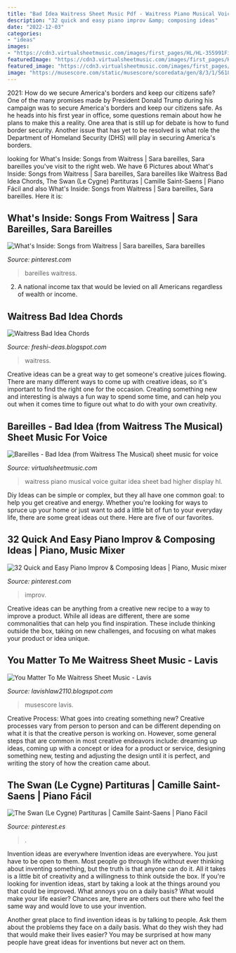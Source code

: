 ```yaml
---
title: "Bad Idea Waitress Sheet Music Pdf - Waitress Piano Musical Voice Guitar Idea Sheet Bad Higher Display Hl"
description: "32 quick and easy piano improv &amp; composing ideas"
date: "2022-12-03"
categories:
- "ideas"
images:
- "https://cdn3.virtualsheetmusic.com/images/first_pages/HL/HL-355991First_BIG.png"
featuredImage: "https://cdn3.virtualsheetmusic.com/images/first_pages/HL-v/HL-330144First_BIG.png"
featured_image: "https://cdn3.virtualsheetmusic.com/images/first_pages/HL-v/HL-330144First_BIG.png"
image: "https://musescore.com/static/musescore/scoredata/gen/8/3/1/5618138/3585951e7a9d443195dc9516a4c7b976192bae54/score_0.png@500x660?no-cache=1561145412&amp;bgclr=ffffff"
---
```



2021: How do we secure America's borders and keep our citizens safe?
One of the many promises made by President Donald Trump during his campaign was to secure America's borders and keep our citizens safe. As he heads into his first year in office, some questions remain about how he plans to make this a reality. One area that is still up for debate is how to fund border security. Another issue that has yet to be resolved is what role the Department of Homeland Security (DHS) will play in securing America's borders.

	

		
looking for What&#039;s Inside: Songs from Waitress | Sara bareilles, Sara bareilles you've visit to the right web. We have 6 Pictures about What&#039;s Inside: Songs from Waitress | Sara bareilles, Sara bareilles like Waitress Bad Idea Chords, The Swan (Le Cygne) Partituras | Camille Saint-Saens | Piano Fácil and also What&#039;s Inside: Songs from Waitress | Sara bareilles, Sara bareilles. Here it is:
		
    
## What&#039;s Inside: Songs From Waitress | Sara Bareilles, Sara Bareilles

<img loading=lazy src="https://i.pinimg.com/originals/1f/04/49/1f04490c61545db42340c408b01168e8.jpg" onerror="this.onerror=null;this.src='https://tse3.mm.bing.net/th?id=OIP.IwJqKnyqDk8GoM5CZGTojAAAAA&amp;pid=15.1';" alt="What&#039;s Inside: Songs from Waitress | Sara bareilles, Sara bareilles">

_Source: pinterest.com_

>bareilles waitress. 

	

2. A national income tax that would be levied on all Americans regardless of wealth or income.

    
## Waitress Bad Idea Chords

<img loading=lazy src="https://cdn3.virtualsheetmusic.com/images/first_pages/HL/HL-355991First_BIG.png" onerror="this.onerror=null;this.src='https://tse4.mm.bing.net/th?id=OIP.kpFeAI2tKTCbUrK1GXYwegHaJk&amp;pid=15.1';" alt="Waitress Bad Idea Chords">

_Source: freshi-deas.blogspot.com_

>waitress. 

	

Creative ideas can be a great way to get someone's creative juices flowing. There are many different ways to come up with creative ideas, so it's important to find the right one for the occasion. Creating something new and interesting is always a fun way to spend some time, and can help you out when it comes time to figure out what to do with your own creativity.

    
## Bareilles - Bad Idea (from Waitress The Musical) Sheet Music For Voice

<img loading=lazy src="https://cdn3.virtualsheetmusic.com/images/first_pages/HL-v/HL-330144First_BIG.png" onerror="this.onerror=null;this.src='https://tse1.mm.bing.net/th?id=OIP.ZEieiS6KzciqXNX8SfsfxgHaJk&amp;pid=15.1';" alt="Bareilles - Bad Idea (from Waitress The Musical) sheet music for voice">

_Source: virtualsheetmusic.com_

>waitress piano musical voice guitar idea sheet bad higher display hl. 

	

Diy Ideas can be simple or complex, but they all have one common goal: to help you get creative and energy. Whether you're looking for ways to spruce up your home or just want to add a little bit of fun to your everyday life, there are some great ideas out there. Here are five of our favorites.

    
## 32 Quick And Easy Piano Improv &amp; Composing Ideas | Piano, Music Mixer

<img loading=lazy src="https://i.pinimg.com/originals/5d/24/8d/5d248d29b0edc5918303ba7373bb903a.png" onerror="this.onerror=null;this.src='https://tse3.mm.bing.net/th?id=OIP.yESZXiKfAi0YWwK4JTCGMAHaLG&amp;pid=15.1';" alt="32 Quick and Easy Piano Improv &amp; Composing Ideas | Piano, Music mixer">

_Source: pinterest.com_

>improv. 

	

Creative ideas can be anything from a creative new recipe to a way to improve a product. While all ideas are different, there are some commonalities that can help you find inspiration. These include thinking outside the box, taking on new challenges, and focusing on what makes your product or idea unique.

    
## You Matter To Me Waitress Sheet Music - Lavis

<img loading=lazy src="https://musescore.com/static/musescore/scoredata/gen/8/3/1/5618138/3585951e7a9d443195dc9516a4c7b976192bae54/score_0.png@500x660?no-cache=1561145412&amp;bgclr=ffffff" onerror="this.onerror=null;this.src='https://tse4.mm.bing.net/th?id=OIP.2NnFtZOfS0o_1q1FwPzBGQHaJx&amp;pid=15.1';" alt="You Matter To Me Waitress Sheet Music - Lavis">

_Source: lavishlaw2110.blogspot.com_

>musescore lavis. 

	

Creative Process: What goes into creating something new?
Creative processes vary from person to person and can be different depending on what it is that the creative person is working on. However, some general steps that are common in most creative endeavors include: dreaming up ideas, coming up with a concept or idea for a product or service, designing something new, testing and adjusting the design until it is perfect, and writing the story of how the creation came about.

    
## The Swan (Le Cygne) Partituras | Camille Saint-Saens | Piano Fácil

<img loading=lazy src="https://i.pinimg.com/originals/ec/5b/31/ec5b31a1b2fa33935f7e53a4e0c670c3.png" onerror="this.onerror=null;this.src='https://tse2.mm.bing.net/th?id=OIP.zvsu111rMJVSnuW-qg6tpAHaJ4&amp;pid=15.1';" alt="The Swan (Le Cygne) Partituras | Camille Saint-Saens | Piano Fácil">

_Source: pinterest.es_

>. 

	

Invention ideas are everywhere
Invention ideas are everywhere. You just have to be open to them. Most people go through life without ever thinking about inventing something, but the truth is that anyone can do it. All it takes is a little bit of creativity and a willingness to think outside the box.
If you're looking for invention ideas, start by taking a look at the things around you that could be improved. What annoys you on a daily basis? What would make your life easier? Chances are, there are others out there who feel the same way and would love to use your invention.

Another great place to find invention ideas is by talking to people. Ask them about the problems they face on a daily basis. What do they wish they had that would make their lives easier? You may be surprised at how many people have great ideas for inventions but never act on them.

